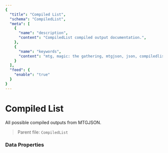 ```yaml
---
{
  "title": "Compiled List",
  "schema": "CompiledList",
  "meta": [
    {
      "name": "description",
      "content": "CompiledList compiled output documentation.",
    },
    {
      "name": "keywords",
      "content": "mtg, magic: the gathering, mtgjson, json, compiledlist, compiled list",
    }
  ],
  "feed": {
    "enable": "true"
  }
}
---
```


# Compiled List

All possible compiled outputs from MTGJSON.

> Parent file: `CompiledList`

### Data Properties

<Documentation/>
